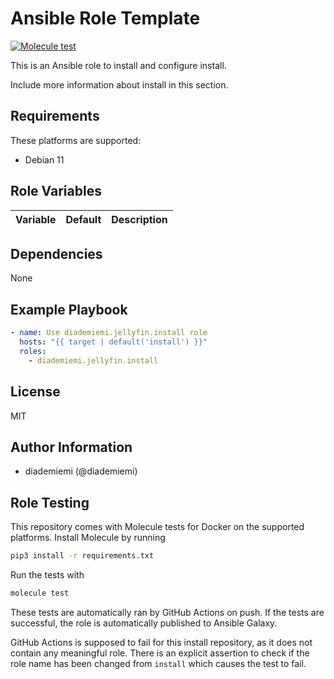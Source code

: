 Ansible Role Template
=========

[![Molecule test](https://github.com/diademiemi/ansible_collection_diademiemi.jellyfin/actions/workflows/ansible-role-install.yml/badge.svg)](https://github.com/diademiemi/ansible_collection_diademiemi.jellyfin/actions/workflows/ansible-role-install.yml)

This is an Ansible role to install and configure install.

Include more information about install in this section.

Requirements
------------
These platforms are supported:
- Debian 11  

<!--
- List hardware requirements here  
-->

Role Variables
--------------

Variable | Default | Description
--- | --- | ---
<!--
`variable` | `default` | Variable example
`long_variable` | See [defaults/main.yml](./defaults/main.yml) | Variable referring to defaults
`distro_specific_variable` | See [vars/debian.yml](./vars/debian.yml) | Variable referring to distro-specific variables
-->

Dependencies
------------
<!-- List dependencies on other roles or criteria -->
None

Example Playbook
----------------

```yaml
- name: Use diademiemi.jellyfin.install role
  hosts: "{{ target | default('install') }}"
  roles:
    - diademiemi.jellyfin.install
```

License
-------

MIT

Author Information
------------------

- diademiemi (@diademiemi)

Role Testing
------------

This repository comes with Molecule tests for Docker on the supported platforms.
Install Molecule by running

```bash
pip3 install -r requirements.txt
```

Run the tests with

```bash
molecule test
```

These tests are automatically ran by GitHub Actions on push. If the tests are successful, the role is automatically published to Ansible Galaxy.

GitHub Actions is supposed to fail for this install repository, as it does not contain any meaningful role. There is an explicit assertion to check if the role name has been changed from `install` which causes the test to fail.  
